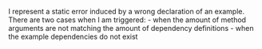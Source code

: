 I represent a static error induced by a wrong declaration of an example. There are two cases when I am triggered:
	- when the amount of method arguments are not matching the amount of dependency definitions 
	- when the example dependencies do not exist 